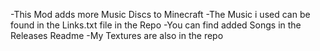 -This Mod adds more Music Discs to Minecraft
-The Music i used can be found in the Links.txt file in the Repo
-You can find added Songs in the Releases Readme
-My Textures are also in the repo
